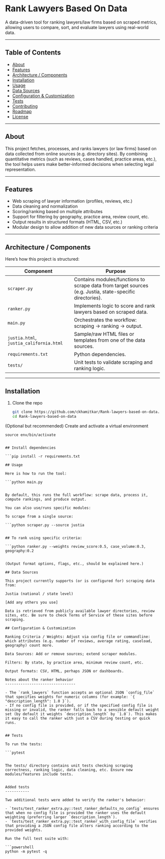 # Rank Lawyers Based On Data

A data-driven tool for ranking lawyers/law firms based on scraped metrics, allowing users to compare, sort, and evaluate lawyers using real-world data.

---

## Table of Contents

- [About](#about)  
- [Features](#features)  
- [Architecture / Components](#architecture--components)  
- [Installation](#installation)  
- [Usage](#usage)  
- [Data Sources](#data-sources)  
- [Configuration & Customization](#configuration--customization)  
- [Tests](#tests)  
- [Contributing](#contributing)  
- [Roadmap](#roadmap)  
- [License](#license)  

---

## About

This project fetches, processes, and ranks lawyers (or law firms) based on data collected from online sources (e.g. directory sites). By combining quantitative metrics (such as reviews, cases handled, practice areas, etc.), the tool helps users make better-informed decisions when selecting legal representation.

---

## Features

- Web scraping of lawyer information (profiles, reviews, etc.)  
- Data cleaning and normalization  
- Scoring/ranking based on multiple attributes  
- Support for filtering by geography, practice area, review count, etc.  
- Output results in structured formats (HTML, CSV, etc.)  
- Modular design to allow addition of new data sources or ranking criteria  

---

## Architecture / Components

Here’s how this project is structured:

| Component | Purpose |
|---|---|
| `scraper.py` | Contains modules/functions to scrape data from target sources (e.g. Justia, state-specific directories). |
| `ranker.py` | Implements logic to score and rank lawyers based on scraped data. |
| `main.py` | Orchestrates the workflow: scraping → ranking → output. |
| `justia.html`, `justia_california.html` | Sample/raw HTML files or templates from one of the data sources. |
| `requirements.txt` | Python dependencies. |
| `tests/` | Unit tests to validate scraping and ranking logic. |

---

## Installation

1. Clone the repo  
   ```bash
   git clone https://github.com/ckhamitkar/Rank-lawyers-based-on-data.git
   cd Rank-lawyers-based-on-data

   
  (Optional but recommended) Create and activate a virtual environment

```python3 -m venv env
source env/bin/activate


## Install dependencies

```pip install -r requirements.txt

## Usage

Here is how to run the tool:

```python main.py


By default, this runs the full workflow: scrape data, process it, compute rankings, and produce output.

You can also use/runs specific modules:

To scrape from a single source:

```python scraper.py --source justia


## To rank using specific criteria:

```python ranker.py --weights review_score:0.5, case_volume:0.3, geography:0.2


(Output format options, flags, etc., should be explained here.)

## Data Sources

This project currently supports (or is configured for) scraping data from:

Justia (national / state level)

[Add any others you use]

Data is retrieved from publicly available lawyer directories, review sites, etc. Be sure to check Terms of Service of these sites before scraping.

## Configuration & Customization

Ranking Criteria / Weights: Adjust via config file or commandline: which attributes (e.g. number of reviews, average rating, caseload, geography) count more.

Data Sources: Add or remove sources; extend scraper modules.

Filters: By state, by practice area, minimum review count, etc.

Output formats: CSV, HTML, perhaps JSON or dashboards.

Notes about the ranker behavior
--------------------------------

- The `rank_lawyers` function accepts an optional JSON `config_file` that specifies weights for numeric columns (for example: `{ "description_length": 1.0 }`).
- If no config file is provided, or if the specified config file is missing or invalid, the ranker falls back to a sensible default weight set (by default it weights `description_length` by `1.0`). This makes it easy to call the ranker with just a CSV during testing or quick runs.


## Tests

To run the tests:

```pytest


The tests/ directory contains unit tests checking scraping correctness, ranking logic, data cleaning, etc. Ensure new modules/features include tests.


Added tests
-----------

Two additional tests were added to verify the ranker's behavior:

- `tests/test_ranker_extra.py::test_ranker_defaults_no_config` ensures that when no config file is provided the ranker uses the default weighting (preferring larger `description_length`).
- `tests/test_ranker_extra.py::test_ranker_with_config_file` verifies that providing a JSON config file alters ranking according to the provided weights.

Run the full test suite with:

```powershell
python -m pytest -q
```
